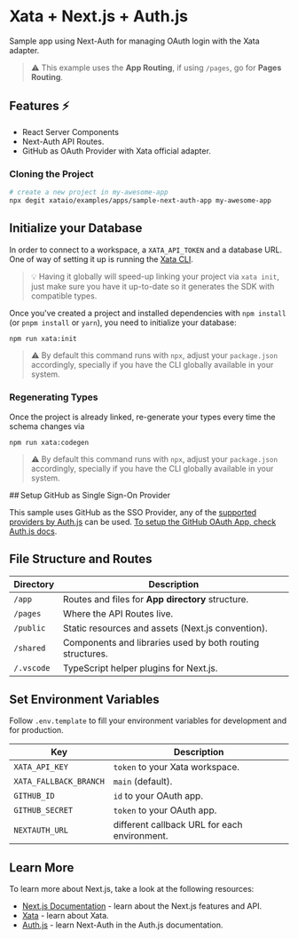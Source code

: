 # Xata + Next.js + Auth.js

Sample app using Next-Auth for managing OAuth login with the Xata adapter.

> ⚠️ This example uses the **App Routing**, if using `/pages`, go for **Pages Routing**.

## Features ⚡️

- React Server Components
- Next-Auth API Routes.
- GitHub as OAuth Provider with Xata official adapter.

### Cloning the Project

```bash
# create a new project in my-awesome-app
npx degit xataio/examples/apps/sample-next-auth-app my-awesome-app
```

## Initialize your Database

In order to connect to a workspace, a `XATA_API_TOKEN` and a database URL. One of way of setting it up is running the [Xata CLI](https://xata.io/docs/cli/getting-started).

> 💡 Having it globally will speed-up linking your project via `xata init`, just make sure you have it up-to-date so it generates the SDK with compatible types.

Once you've created a project and installed dependencies with `npm install` (or `pnpm install` or `yarn`), you need to initialize your database:

```bash
npm run xata:init
```

> ⚠️ By default this command runs with `npx`, adjust your `package.json` accordingly, specially if you have the CLI globally available in your system.

### Regenerating Types

Once the project is already linked, re-generate your types every time the schema changes via

```
npm run xata:codegen
```

> ⚠️ By default this command runs with `npx`, adjust your `package.json` accordingly, specially if you have the CLI globally available in your system.

## Setup GitHub as Single Sign-On Provider

This sample uses GitHub as the SSO Provider, any of the [supported providers by Auth.js](https://next-auth.js.org/providers/) can be used. [To setup the GitHub OAuth App, check Auth.js docs](https://next-auth.js.org/providers/github).

## File Structure and Routes

| Directory  | Description                                               |
| ---------- | --------------------------------------------------------- |
| `/app`     | Routes and files for **App directory** structure.         |
| `/pages`   | Where the API Routes live.                                |
| `/public`  | Static resources and assets (Next.js convention).         |
| `/shared`  | Components and libraries used by both routing structures. |
| `/.vscode` | TypeScript helper plugins for Next.js.                    |

## Set Environment Variables

Follow `.env.template` to fill your environment variables for development and for production.

| Key                    | Description                                  |
| ---------------------- | -------------------------------------------- |
| `XATA_API_KEY`         | `token` to your Xata workspace.              |
| `XATA_FALLBACK_BRANCH` | `main` (default).                            |
| `GITHUB_ID`            | `id` to your OAuth app.                      |
| `GITHUB_SECRET`        | `token` to your OAuth app.                   |
| `NEXTAUTH_URL`         | different callback URL for each environment. |

## Learn More

To learn more about Next.js, take a look at the following resources:

- [Next.js Documentation](https://beta.nextjs.org) - learn about the Next.js features and API.
- [Xata](https://xata.io/docs) - learn about Xata.
- [Auth.js](https://auth.js.org/) - learn Next-Auth in the Auth.js documentation.
